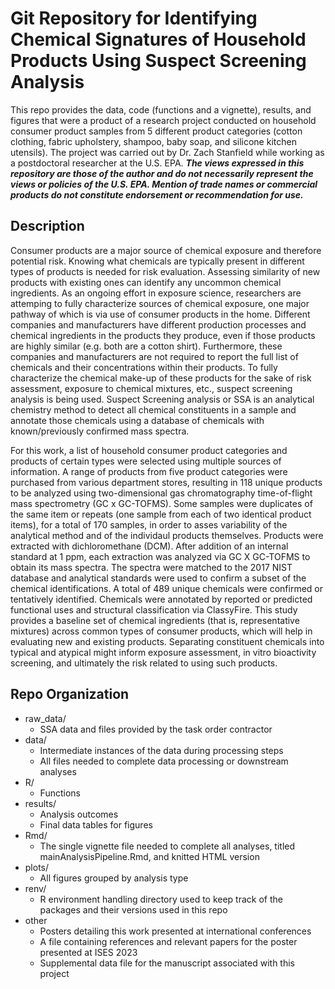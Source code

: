 # Git Repository for Identifying Chemical Signatures of Household Products Using Suspect Screening Analysis

This repo provides the data, code (functions and a vignette), results, and figures that were a product of a research project conducted on household consumer product samples from 5 different product categories (cotton clothing, fabric upholstery, shampoo, baby soap, and silicone kitchen utensils).  The project was carried out by Dr. Zach Stanfield while working as a postdoctoral researcher at the U.S. EPA.  **_The views expressed in this repository are those of the author and do not necessarily represent the views or policies of the U.S. EPA.  Mention of trade names or commercial products do not constitute endorsement or recommendation for use._**

## Description
Consumer products are a major source of chemical exposure and therefore potential risk. Knowing what chemicals are typically present in different types of products is needed for risk evaluation. 
 Assessing similarity of new products with existing ones can identify any uncommon chemical ingredients.  As an ongoing effort in exposure science, researchers are attemping to fully characterize sources of chemical exposure, one major pathway of which is via use of consumer products in the home.  Different companies and manufacturers have different production processes and chemical ingredients in the products they produce, even if those products are highly similar (e.g. both are a cotton shirt).  Furthermore, these companies and manufacturers are not required to report the full list of chemicals and their concentrations within their products.  To fully characterize the chemical make-up of these products for the sake of risk assessment, exposure to chemical mixtures, etc., suspect screening analysis is being used.  Suspect Screening analysis or SSA is an analytical chemistry method to detect all chemical constituents in a sample and annotate those chemicals using a database of chemicals with known/previously confirmed mass spectra.  
 
For this work, a list of household consumer product categories and products of certain types were selected using multiple sources of information.  A range of products from five product categories were purchased from  various department stores, resulting in 118 unique products to be analyzed using two-dimensional gas chromatography time-of-flight mass spectrometry (GC x GC-TOFMS).  Some samples were duplicates of the same item or repeats (one sample from each of two identical product items), for a total of 170 samples, in order to asses variability of the analytical method and of the individaul products themselves.  Products were extracted with dichloromethane (DCM). After addition of an internal standard at 1 ppm, each extraction was analyzed via GC X GC-TOFMS to obtain its mass spectra. The spectra were matched to the 2017 NIST database and analytical standards were used to confirm a subset of the chemical identifications.  A total of 489 unique chemicals were confirmed or tentatively identified. Chemicals were annotated by reported or predicted functional uses and structural classification via ClassyFire. This study provides a baseline set of chemical ingredients (that is, representative mixtures) across common types of consumer products, which will help in evaluating new and existing products. Separating constituent chemicals into typical and atypical might inform exposure assessment, in vitro bioactivity screening, and ultimately the risk related to using such products.

## Repo Organization
* raw_data/
  + SSA data and files provided by the task order contractor   
* data/
  + Intermediate instances of the data during processing steps
  + All files needed to complete data processing or downstream analyses
* R/
  + Functions
* results/
  + Analysis outcomes
  + Final data tables for figures
* Rmd/
  + The single vignette file needed to complete all analyses, titled mainAnalysisPipeline.Rmd, and knitted HTML version
* plots/
  + All figures grouped by analysis type
* renv/
  + R environment handling directory used to keep track of the packages and their versions used in this repo
* other
  + Posters detailing this work presented at international conferences
  + A file containing references and relevant papers for the poster presented at ISES 2023
  + Supplemental data file for the manuscript associated with this project
 

